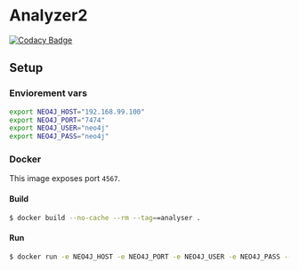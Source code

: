 # Analyzer2

[![Codacy Badge](https://api.codacy.com/project/badge/9ce9e33fe5664ce6b8c5e44c0e5dfcac)](https://www.codacy.com/app/lopezjuripatricio/Analyzer2)

## Setup

### Enviorement vars
```sh
export NEO4J_HOST="192.168.99.100"
export NEO4J_PORT="7474"
export NEO4J_USER="neo4j"
export NEO4J_PASS="neo4j"
```

### Docker
This image exposes port `4567`.

#### Build
```sh
$ docker build --no-cache --rm --tag==analyser .
```

#### Run
```sh
$ docker run -e NEO4J_HOST -e NEO4J_PORT -e NEO4J_USER -e NEO4J_PASS --publish 4567:4567 --rm --name=analyser analyser
```
